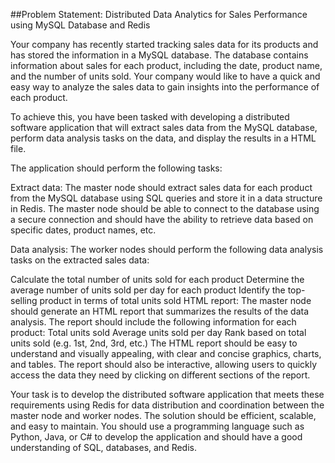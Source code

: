 ##Problem Statement: Distributed Data Analytics for Sales Performance using MySQL Database and Redis

Your company has recently started tracking sales data for its products and has stored the information in a MySQL database. The database contains information about sales for each product, including the date, product name, and the number of units sold. Your company would like to have a quick and easy way to analyze the sales data to gain insights into the performance of each product.

To achieve this, you have been tasked with developing a distributed software application that will extract sales data from the MySQL database, perform data analysis tasks on the data, and display the results in a HTML file.

The application should perform the following tasks:

Extract data: The master node should extract sales data for each product from the MySQL database using SQL queries and store it in a data structure in Redis. The master node should be able to connect to the database using a secure connection and should have the ability to retrieve data based on specific dates, product names, etc.

Data analysis: The worker nodes should perform the following data analysis tasks on the extracted sales data:

Calculate the total number of units sold for each product
Determine the average number of units sold per day for each product
Identify the top-selling product in terms of total units sold
HTML report: The master node should generate an HTML report that summarizes the results of the data analysis. The report should include the following information for each product:
Total units sold
Average units sold per day
Rank based on total units sold (e.g. 1st, 2nd, 3rd, etc.)
The HTML report should be easy to understand and visually appealing, with clear and concise graphics, charts, and tables. The report should also be interactive, allowing users to quickly access the data they need by clicking on different sections of the report.

Your task is to develop the distributed software application that meets these requirements using Redis for data distribution and coordination between the master node and worker nodes. The solution should be efficient, scalable, and easy to maintain. You should use a programming language such as Python, Java, or C# to develop the application and should have a good understanding of SQL, databases, and Redis.
